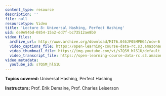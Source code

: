 ```yaml
---
content_type: resource
description: ''
file: null
resourcetype: Video
title: 'Lecture 8: Universal Hashing, Perfect Hashing'
uid: de9e94bd-0854-15a2-dd7f-bc73512ae8b0
video_files:
  archive_url: http://www.archive.org/download/MIT6.046JF05MPEG4/ocw-6.046-05oct2005-220k.mp4
  video_captions_file: https://open-learning-course-data-rc.s3.amazonaws.com/6-046j-introduction-to-algorithms-sma-5503-fall-2005/adc9b5e70a9455feadb8d40b278aa1fb_s7QSM_hlS1U.vtt
  video_thumbnail_file: https://img.youtube.com/vi/s7QSM_hlS1U/default.jpg
  video_transcript_file: https://open-learning-course-data-rc.s3.amazonaws.com/6-046j-introduction-to-algorithms-sma-5503-fall-2005/bca0ea665bfebaf4b67b821ddaa6945f_s7QSM_hlS1U.pdf
video_metadata:
  youtube_id: s7QSM_hlS1U
---
```


**Topics covered:** Universal Hashing, Perfect Hashing

**Instructors:** Prof. Erik Demaine, Prof. Charles Leiserson